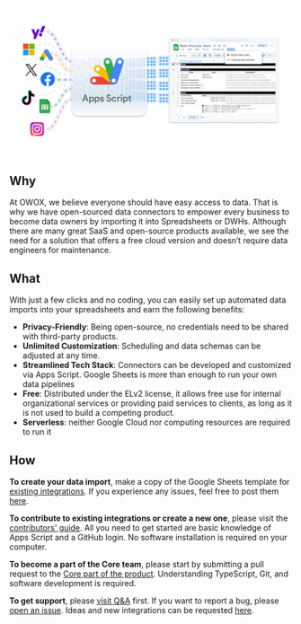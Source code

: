 ![Java Script Open-Source Connectors](res/main-cover.png)
## Why
At OWOX, we believe everyone should have easy access to data. That is why we have open-sourced data connectors to empower every business to become data owners by importing it into Spreadsheets or DWHs.
Although there are many great SaaS and open-source products available, we see the need for a solution that offers a free cloud version and doesn’t require data engineers for maintenance.

## What
With just a few clicks and no coding, you can easily set up automated data imports into your spreadsheets and earn the following benefits:
- **Privacy-Friendly**: Being open-source, no credentials need to be shared with third-party products.
- **Unlimited Customization**: Scheduling and data schemas can be adjusted at any time.
- **Streamlined Tech Stack**: Connectors can be developed and customized via Apps Script. Google Sheets is more than enough to run your own data pipelines
- **Free**: Distributed under the ELv2 license, it allows free use for internal organizational services or providing paid services to clients, as long as it is not used to build a competing product.
- **Serverless**: neither Google Cloud nor computing resources are required to run it


## How
**To create your data import**, make a copy of the Google Sheets template for [existing integrations](tree/main/src/Integrations). If you experience any issues, feel free to post them [here](issues).

**To contribute to existing integrations or create a new one**, please visit the [contributors' guide](CONTRIBUTORS.md). All you need to get started are basic knowledge of Apps Script and a GitHub login. No software installation is required on your computer.

**To become a part of the Core team**, please start by submitting a pull request to the [Core part of the product](tree/main/src/Core). Understanding TypeScript, Git, and software development is required.

**To get support**, please [visit Q&A](discussions/categories/q-a) first. If you want to report a bug, please [open an issue](issues). Ideas and new integrations can be requested [here](discussions/categories/ideas).
